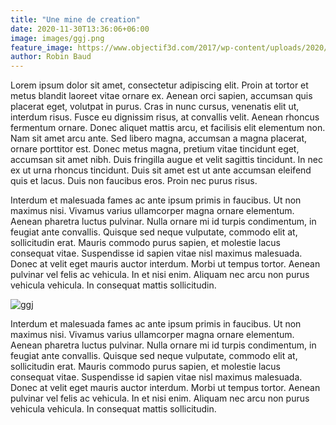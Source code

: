 ```yaml
---
title: "Une mine de creation"
date: 2020-11-30T13:36:06+06:00
image: images/ggj.png
feature_image: https://www.objectif3d.com/2017/wp-content/uploads/2020/01/GGJ.jpg
author: Robin Baud
---
```

Lorem ipsum dolor sit amet, consectetur adipiscing elit. Proin at tortor et metus blandit laoreet vitae ornare ex. Aenean orci sapien, accumsan quis placerat eget, volutpat in purus. Cras in nunc cursus, venenatis elit ut, interdum risus. Fusce eu dignissim risus, at convallis velit. Aenean rhoncus fermentum ornare. Donec aliquet mattis arcu, et facilisis elit elementum non. Nam sit amet arcu ante. Sed libero magna, accumsan a magna placerat, ornare porttitor est. Donec metus magna, pretium vitae tincidunt eget, accumsan sit amet nibh. Duis fringilla augue et velit sagittis tincidunt. In nec ex ut urna rhoncus tincidunt. Duis sit amet est ut ante accumsan eleifend quis et lacus. Duis non faucibus eros. Proin nec purus risus.

Interdum et malesuada fames ac ante ipsum primis in faucibus. Ut non maximus nisi. Vivamus varius ullamcorper magna ornare elementum. Aenean pharetra luctus pulvinar. Nulla ornare mi id turpis condimentum, in feugiat ante convallis. Quisque sed neque vulputate, commodo elit at, sollicitudin erat. Mauris commodo purus sapien, et molestie lacus consequat vitae. Suspendisse id sapien vitae nisl maximus malesuada. Donec at velit eget mauris auctor interdum. Morbi ut tempus tortor. Aenean pulvinar vel felis ac vehicula. In et nisi enim. Aliquam nec arcu non purus vehicula vehicula. In consequat mattis sollicitudin.

![ggj](https://i.ytimg.com/vi/IP7UdnLd9sM/maxresdefault.jpg)

Interdum et malesuada fames ac ante ipsum primis in faucibus. Ut non maximus nisi. Vivamus varius ullamcorper magna ornare elementum. Aenean pharetra luctus pulvinar. Nulla ornare mi id turpis condimentum, in feugiat ante convallis. Quisque sed neque vulputate, commodo elit at, sollicitudin erat. Mauris commodo purus sapien, et molestie lacus consequat vitae. Suspendisse id sapien vitae nisl maximus malesuada. Donec at velit eget mauris auctor interdum. Morbi ut tempus tortor. Aenean pulvinar vel felis ac vehicula. In et nisi enim. Aliquam nec arcu non purus vehicula vehicula. In consequat mattis sollicitudin.


